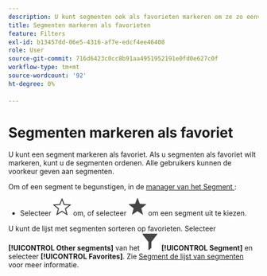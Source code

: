 ```yaml
---
description: U kunt segmenten ook als favorieten markeren om ze zo eenvoudig mogelijk te organiseren.
title: Segmenten markeren als favorieten
feature: Filters
exl-id: b13457dd-06e5-4316-af7e-edcf4ee46408
role: User
source-git-commit: 716d6423c0cc8b91aa4951952191e0fd0e627c0f
workflow-type: tm+mt
source-wordcount: '92'
ht-degree: 0%

---
```


# Segmenten markeren als favoriet

U kunt een segment markeren als favoriet. Als u segmenten als favoriet wilt markeren, kunt u de segmenten ordenen. Alle gebruikers kunnen de voorkeur geven aan segmenten.

Om of een segment te begunstigen, in de [ manager van het Segment ](/help/components/filters/manage-filters.md):

* Selecteer ![ StarOutline ](/help/assets/icons/StarOutline.svg) om, of selecteer ![ Ster ](/help/assets/icons/Star.svg) om een segment uit te kiezen.

U kunt de lijst met segmenten sorteren op favorieten. Selecteer **[!UICONTROL Other segments]** van het ![ paneel van het Segment ](/help/assets/icons/Filter.svg) **[!UICONTROL Segment]** en selecteer **[!UICONTROL Favorites]**. Zie [ Segment de lijst van segmenten ](/help/components/filters/filters-filter.md) voor meer informatie.

